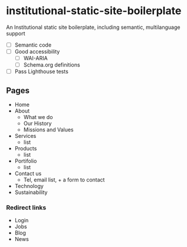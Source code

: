 # institutional-static-site-boilerplate
An Institutional static site boilerplate, including semantic, multilanguage support

- [ ] Semantic code
- [ ] Good accessibility
  - [ ] WAI-ARIA
  - [ ] Schema.org definitions
- [ ] Pass Lighthouse tests

## Pages
- Home
- About
  - What we do
  - Our History
  - Missions and Values
- Services
  - list
- Products
  - list
- Portifolio
  - list
- Contact us
  - Tel, email list, + a form to contact 
- Technology
- Sustainability

### Redirect links
- Login
- Jobs
- Blog
- News

